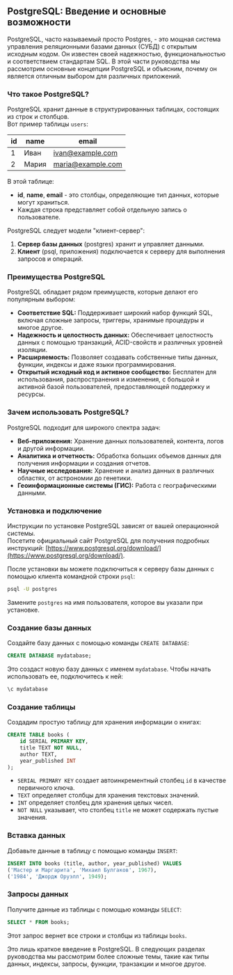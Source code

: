 <h2>PostgreSQL: Введение и основные возможности</h2>

PostgreSQL, часто называемый просто Postgres, - это мощная система управления реляционными базами данных (СУБД) с открытым исходным кодом. Он известен своей надежностью, функциональностью и соответствием стандартам SQL. В этой части руководства мы рассмотрим основные концепции PostgreSQL и объясним, почему он является отличным выбором для различных приложений.

<h3>Что такое PostgreSQL?</h3>

PostgreSQL хранит данные в структурированных таблицах, состоящих из строк и столбцов.  
Вот пример таблицы `users`:

| id | name | email |
|---|---|---|
| 1 | Иван | ivan@example.com |
| 2 | Мария | maria@example.com |

В этой таблице:

* **id**, **name**, **email** - это столбцы, определяющие тип данных, которые могут храниться.
* Каждая строка представляет собой отдельную запись о пользователе.

PostgreSQL следует модели "клиент-сервер":

1. **Сервер базы данных** (postgres) хранит и управляет данными.
2. **Клиент** (psql, приложения) подключается к серверу для выполнения запросов и операций.

<h3>Преимущества PostgreSQL</h3>

PostgreSQL обладает рядом преимуществ, которые делают его популярным выбором:

* **Соответствие SQL:** Поддерживает широкий набор функций SQL, включая сложные запросы, триггеры, хранимые процедуры и многое другое.
* **Надежность и целостность данных:**  Обеспечивает целостность данных с помощью транзакций, ACID-свойств и различных уровней изоляции.
* **Расширяемость:**  Позволяет создавать собственные типы данных, функции, индексы и даже языки программирования. 
* **Открытый исходный код и активное сообщество:**  Бесплатен для использования, распространения и изменения, с большой и активной базой пользователей, предоставляющей поддержку и ресурсы.

<h3>Зачем использовать PostgreSQL?</h3>

PostgreSQL подходит для широкого спектра задач:

* **Веб-приложения:**  Хранение данных пользователей, контента, логов и другой информации.
* **Аналитика и отчетность:**  Обработка больших объемов данных для получения информации и создания отчетов.
* **Научные исследования:**  Хранение и анализ данных в различных областях, от астрономии до генетики.
* **Геоинформационные системы (ГИС):** Работа с географическими данными.

<h3>Установка и подключение</h3>

Инструкции по установке PostgreSQL зависят от вашей операционной системы.  
Посетите официальный сайт PostgreSQL для получения подробных инструкций: [https://www.postgresql.org/download/](https://www.postgresql.org/download/).

После установки вы можете подключиться к серверу базы данных с помощью клиента командной строки `psql`:

```bash
psql -U postgres 
```

Замените `postgres` на имя пользователя, которое вы указали при установке.

<h3>Создание базы данных</h3>

Создайте базу данных с помощью команды `CREATE DATABASE`:

```sql
CREATE DATABASE mydatabase; 
```

Это создаст новую базу данных с именем `mydatabase`.  Чтобы начать использовать ее, подключитесь к ней:

```sql
\c mydatabase
```

<h3>Создание таблицы</h3>

Создадим простую таблицу для хранения информации о книгах:

```sql
CREATE TABLE books (
    id SERIAL PRIMARY KEY,
    title TEXT NOT NULL,
    author TEXT,
    year_published INT
);
```

* `SERIAL PRIMARY KEY` создает автоинкрементный столбец `id` в качестве первичного ключа.
* `TEXT` определяет столбцы для хранения текстовых значений.
* `INT` определяет столбец для хранения целых чисел.
* `NOT NULL` указывает, что столбец `title` не может содержать пустые значения.

<h3>Вставка данных</h3>

Добавьте данные в таблицу с помощью команды `INSERT`:

```sql
INSERT INTO books (title, author, year_published) VALUES 
('Мастер и Маргарита', 'Михаил Булгаков', 1967),
('1984', 'Джордж Оруэлл', 1949);
```

<h3>Запросы данных</h3>

Получите данные из таблицы с помощью команды `SELECT`:

```sql
SELECT * FROM books;
```

Этот запрос вернет все строки и столбцы из таблицы `books`.

Это лишь краткое введение в PostgreSQL. В следующих разделах руководства мы рассмотрим более сложные темы, такие как типы данных, индексы, запросы, функции, транзакции и многое другое. 
